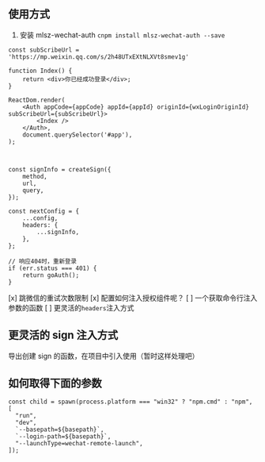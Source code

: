 ## 使用方式

1. 安装 mlsz-wechat-auth
   `cnpm install mlsz-wechat-auth --save`

```
const subScribeUrl = 'https://mp.weixin.qq.com/s/2h48UTxEXtNLXVt8smev1g'

function Index() {
    return <div>你已经成功登录</div>;
}

ReactDom.render(
    <Auth appCode={appCode} appId={appId} originId={wxLoginOriginId} subScribeUrl={subScribeUrl}>
        <Index />
    </Auth>,
    document.querySelector('#app'),
);



const signInfo = createSign({
    method,
    url,
    query,
});

const nextConfig = {
    ...config,
    headers: {
        ...signInfo,
    },
};

// 响应404时，重新登录
if (err.status === 401) {
    return goAuth();
}
```

[x] 跳微信的重试次数限制
[x] 配置如何注入授权组件呢？
[ ] 一个获取命令行注入参数的函数
[ ] 更灵活的`headers`注入方式

## 更灵活的 sign 注入方式

导出创建 sign 的函数，在项目中引入使用（暂时这样处理吧）

## 如何取得下面的参数

```
const child = spawn(process.platform === "win32" ? "npm.cmd" : "npm", [
  "run",
  "dev",
  `--basepath=${basepath}`,
  `--login-path=${basepath}`,
  "--launchType=wechat-remote-launch",
]);
```

  <!-- "dependencies": {
    "md5": "^2.3.0",
    "prop-types": "^15.7.2",
    "react": "^16.8.6",
    "zerod": "^0.6.3"
  }, -->
